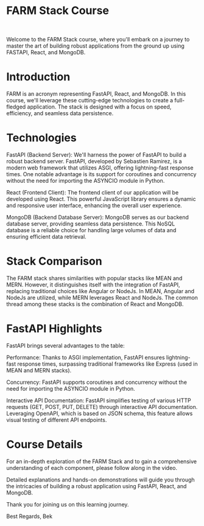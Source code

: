 # FARM Stack Course #

<br>

Welcome to the FARM Stack course, where you'll embark on a journey to master the art of building robust applications from the ground up using FASTAPI, React, and MongoDB.

# Introduction #
FARM is an acronym representing FastAPI, React, and MongoDB. In this course, we'll leverage these cutting-edge technologies to create a full-fledged application. The stack is designed with a focus on speed, efficiency, and seamless data persistence.

# Technologies #
FastAPI (Backend Server): We'll harness the power of FastAPI to build a robust backend server. FastAPI, developed by Sebastien Ramirez, is a modern web framework that utilizes ASGI, offering lightning-fast response times. One notable advantage is its support for coroutines and concurrency without the need for importing the ASYNCIO module in Python.

React (Frontend Client): The frontend client of our application will be developed using React. This powerful JavaScript library ensures a dynamic and responsive user interface, enhancing the overall user experience.

MongoDB (Backend Database Server): MongoDB serves as our backend database server, providing seamless data persistence. This NoSQL database is a reliable choice for handling large volumes of data and ensuring efficient data retrieval.

# Stack Comparison #
The FARM stack shares similarities with popular stacks like MEAN and MERN. However, it distinguishes itself with the integration of FastAPI, replacing traditional choices like Angular or NodeJs. In MEAN, Angular and NodeJs are utilized, while MERN leverages React and NodeJs. The common thread among these stacks is the combination of React and MongoDB.

# FastAPI Highlights #
FastAPI brings several advantages to the table:

Performance: Thanks to ASGI implementation, FastAPI ensures lightning-fast response times, surpassing traditional frameworks like Express (used in MEAN and MERN stacks).

Concurrency: FastAPI supports coroutines and concurrency without the need for importing the ASYNCIO module in Python.

Interactive API Documentation: FastAPI simplifies testing of various HTTP requests (GET, POST, PUT, DELETE) through interactive API documentation. Leveraging OpenAPI, which is based on JSON schema, this feature allows visual testing of different API endpoints.

# Course Details #
For an in-depth exploration of the FARM Stack and to gain a comprehensive understanding of each component, please follow along in the video. 

Detailed explanations and hands-on demonstrations will guide you through the intricacies of building a robust application using FastAPI, React, and MongoDB.

Thank you for joining us on this learning journey.

Best Regards,
Bek
